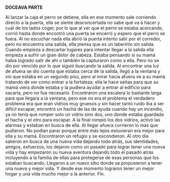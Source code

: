 **DOCEAVA PARTE**

Al lanzar la caja el perro se detiene, ella en ese momento sale corriendo directo a la puerta, ella se siente desconcertada no sabe qué va a hacer y cuál de los lados coger, por lo que al ver que el perro se estaba acercando, corrió hasta donde encontró una puerta se encerró y espero que el perro se fuera. Al no escuchar nada ella abrió la puerta intento salir por el corredor, pero no encuentra una salida, ella piensa que es un laberinto sin salida. Cuando empieza a descartar lugares para intentar llegar a la salida ella empieza a sufrir un gran dolor de cabeza. Estaba pensando si su mamá había logrado salir de ahí o también la capturaron como a ella. Pero no se dio por vencido por lo que siguió buscando la salida. Al encontrar una luz de afuera se dio cuenta que estaba cerca de la salida, llegó a la ventana y vio que estaba en un segundo piso, pero al mirar hacia afuera ve a su mamá tratando de ver como entrar a la fortaleza; ella le hace señas para que su mamá viera donde estaba y la pudiera ayudar a entrar al edificio para sacarla, pero no fue necesario. Encontraron una escalera lo bastante larga para que llegara a la ventana, pero ese no era el problema el verdadero problema era que eran vidrios muy gruesos y sin hacer tanto ruido iba a ser difícil escapar, encontró un hacha de las de ayuda cuando hay un incendio, ya no tenía que romper solo un vidrio sino dos, uno donde estaba guardada el hacha y el otro para escapar. A la final rompió los dos vidrios, activó las alarmas y estaban en busca de ella. Al llegar afuera corrieron lo más que pudieron. No podían parar porque entre más lejos estuvieran era mejor para ella y su mamá. Encontraron un refugio y se escondieron. Al otro día salieron en busca de una nueva vida dejando todo atrás, sus identidades, amigos, esfuerzos, los dejaron como un pasado para lograr tener una nueva vida y hay empezaron su nueva aventura dejando todo el pasado atrás incluyendo a la familia de ellas para protegerse de esas personas que los estaban buscando. Llegaron a un nuevo sitio donde se propusieron a tener una nueva y mejor vida. Y desde ese momento lograron tener un mejor hogar y una vida mucho mejor a la anterior. Fin.
